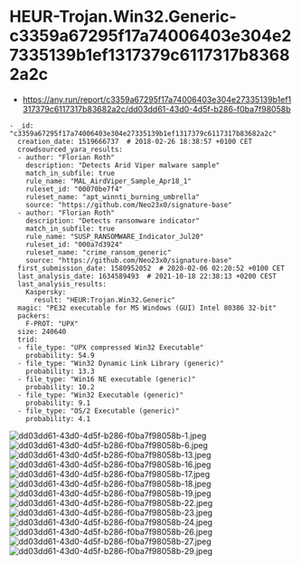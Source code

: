 # HEUR-Trojan.Win32.Generic-c3359a67295f17a74006403e304e27335139b1ef1317379c6117317b83682a2c

- https://any.run/report/c3359a67295f17a74006403e304e27335139b1ef1317379c6117317b83682a2c/dd03dd61-43d0-4d5f-b286-f0ba7f98058b

```
- _id: "c3359a67295f17a74006403e304e27335139b1ef1317379c6117317b83682a2c"
  creation_date: 1519666737  # 2018-02-26 18:38:57 +0100 CET
  crowdsourced_yara_results: 
  - author: "Florian Roth"
    description: "Detects Arid Viper malware sample"
    match_in_subfile: true
    rule_name: "MAL_AirdViper_Sample_Apr18_1"
    ruleset_id: "00070be7f4"
    ruleset_name: "apt_winnti_burning_umbrella"
    source: "https://github.com/Neo23x0/signature-base"
  - author: "Florian Roth"
    description: "Detects ransomware indicator"
    match_in_subfile: true
    rule_name: "SUSP_RANSOMWARE_Indicator_Jul20"
    ruleset_id: "000a7d3924"
    ruleset_name: "crime_ransom_generic"
    source: "https://github.com/Neo23x0/signature-base"
  first_submission_date: 1580952052  # 2020-02-06 02:20:52 +0100 CET
  last_analysis_date: 1634589493  # 2021-10-18 22:38:13 +0200 CEST
  last_analysis_results: 
    Kaspersky: 
      result: "HEUR:Trojan.Win32.Generic"
  magic: "PE32 executable for MS Windows (GUI) Intel 80386 32-bit"
  packers: 
    F-PROT: "UPX"
  size: 240640
  trid: 
  - file_type: "UPX compressed Win32 Executable"
    probability: 54.9
  - file_type: "Win32 Dynamic Link Library (generic)"
    probability: 13.3
  - file_type: "Win16 NE executable (generic)"
    probability: 10.2
  - file_type: "Win32 Executable (generic)"
    probability: 9.1
  - file_type: "OS/2 Executable (generic)"
    probability: 4.1
```

![dd03dd61-43d0-4d5f-b286-f0ba7f98058b-1.jpeg](dd03dd61-43d0-4d5f-b286-f0ba7f98058b-1.jpeg)
![dd03dd61-43d0-4d5f-b286-f0ba7f98058b-6.jpeg](dd03dd61-43d0-4d5f-b286-f0ba7f98058b-6.jpeg)
![dd03dd61-43d0-4d5f-b286-f0ba7f98058b-13.jpeg](dd03dd61-43d0-4d5f-b286-f0ba7f98058b-13.jpeg)
![dd03dd61-43d0-4d5f-b286-f0ba7f98058b-16.jpeg](dd03dd61-43d0-4d5f-b286-f0ba7f98058b-16.jpeg)
![dd03dd61-43d0-4d5f-b286-f0ba7f98058b-17.jpeg](dd03dd61-43d0-4d5f-b286-f0ba7f98058b-17.jpeg)
![dd03dd61-43d0-4d5f-b286-f0ba7f98058b-18.jpeg](dd03dd61-43d0-4d5f-b286-f0ba7f98058b-18.jpeg)
![dd03dd61-43d0-4d5f-b286-f0ba7f98058b-19.jpeg](dd03dd61-43d0-4d5f-b286-f0ba7f98058b-19.jpeg)
![dd03dd61-43d0-4d5f-b286-f0ba7f98058b-22.jpeg](dd03dd61-43d0-4d5f-b286-f0ba7f98058b-22.jpeg)
![dd03dd61-43d0-4d5f-b286-f0ba7f98058b-23.jpeg](dd03dd61-43d0-4d5f-b286-f0ba7f98058b-23.jpeg)
![dd03dd61-43d0-4d5f-b286-f0ba7f98058b-24.jpeg](dd03dd61-43d0-4d5f-b286-f0ba7f98058b-24.jpeg)
![dd03dd61-43d0-4d5f-b286-f0ba7f98058b-26.jpeg](dd03dd61-43d0-4d5f-b286-f0ba7f98058b-26.jpeg)
![dd03dd61-43d0-4d5f-b286-f0ba7f98058b-27.jpeg](dd03dd61-43d0-4d5f-b286-f0ba7f98058b-27.jpeg)
![dd03dd61-43d0-4d5f-b286-f0ba7f98058b-29.jpeg](dd03dd61-43d0-4d5f-b286-f0ba7f98058b-29.jpeg)
